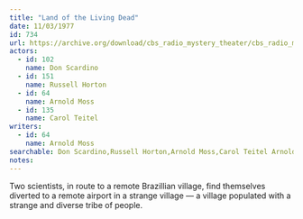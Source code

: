 ```yaml
---
title: "Land of the Living Dead"
date: 11/03/1977
id: 734
url: https://archive.org/download/cbs_radio_mystery_theater/cbs_radio_mystery_theater-0701-0750.zip/cbs_radio_mystery_theater-0701-0750%2Fcbsrmt_0734_land_of_the_living_dead.mp3
actors:  
  - id: 102
    name: Don Scardino  
  - id: 151
    name: Russell Horton  
  - id: 64
    name: Arnold Moss  
  - id: 135
    name: Carol Teitel
writers:  
  - id: 64
    name: Arnold Moss
searchable: Don Scardino,Russell Horton,Arnold Moss,Carol Teitel Arnold Moss
notes:  
---
```

Two scientists, in route to a remote Brazillian village, find themselves diverted to a remote airport in a strange village — a village populated with a strange and diverse tribe of people.